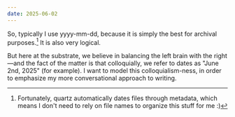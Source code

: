 ```yaml
---
date: 2025-06-02
---
```

So, typically I use yyyy-mm-dd, because it is simply the best for archival purposes.[^1] It is also very logical.

But here at the substrate, we believe in balancing the left brain with the right—and the fact of the matter is that colloquially, we refer to dates as "June 2nd, 2025" (for example). I want to model this colloquialism-ness, in order to emphasize my more conversational approach to writing.

[^1]: Fortunately, quartz automatically dates files through metadata, which means I don't need to rely on file names to organize this stuff for me :)